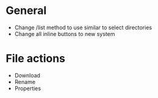 # General
+ Change /list method to use similar to select directories
+ Change all inline buttons to new system

# File actions
+ Download
+ Rename
+ Properties